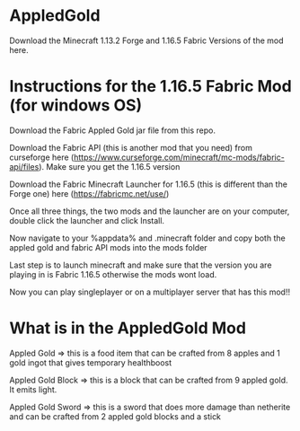 # AppledGold
Download the Minecraft 1.13.2 Forge and 1.16.5 Fabric Versions of the mod here.

# Instructions for the 1.16.5 Fabric Mod (for windows OS)
Download the Fabric Appled Gold jar file from this repo.

Download the Fabric API (this is another mod that you need) from curseforge here (https://www.curseforge.com/minecraft/mc-mods/fabric-api/files). Make sure you get the 1.16.5 version

Download the Fabric Minecraft Launcher for 1.16.5 (this is different than the Forge one) here (https://fabricmc.net/use/)

Once all three things, the two mods and the launcher are on your computer, double click the launcher and click Install.

Now navigate to your %appdata% and .minecraft folder and copy both the appled gold and fabric API mods into the mods folder

Last step is to launch minecraft and make sure that the version you are playing in is Fabric 1.16.5 otherwise the mods wont load.

Now you can play singleplayer or on a multiplayer server that has this mod!!

# What is in the AppledGold Mod 
Appled Gold => this is a food item that can be crafted from 8 apples and 1 gold ingot that gives temporary healthboost

Appled Gold Block => this is a block that can be crafted from 9 appled gold. It emits light.

Appled Gold Sword => this is a sword that does more damage than netherite and can be crafted from 2 appled gold blocks and a stick
